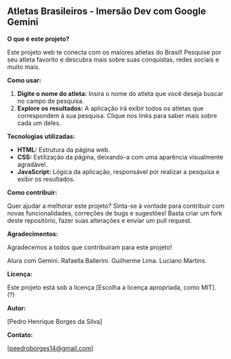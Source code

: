 ##  Atletas Brasileiros - Imersão Dev com Google Gemini
**O que é este projeto?**

Este projeto web te conecta com os maiores atletas do Brasil! Pesquise por seu atleta favorito e descubra mais sobre suas conquistas, redes sociais e muito mais. 

**Como usar:**

1. **Digite o nome do atleta:** Insira o nome do atleta que você deseja buscar no campo de pesquisa.
2. **Explore os resultados:** A aplicação irá exibir todos os atletas que correspondem à sua pesquisa. Clique nos links para saber mais sobre cada um deles.

**Tecnologias utilizadas:**

* **HTML:** Estrutura da página web.
* **CSS:** Estilização da página, deixando-a com uma aparência visualmente agradável.
* **JavaScript:** Lógica da aplicação, responsável por realizar a pesquisa e exibir os resultados.

**Como contribuir:**

Quer ajudar a melhorar este projeto? Sinta-se à vontade para contribuir com novas funcionalidades, correções de bugs e sugestões! Basta criar um fork deste repositório, fazer suas alterações e enviar um pull request.

**Agradecimentos:**

Agradecemos a todos que contribuíram para este projeto!

Alura com Gemini. 
Rafaella Ballerini. 
Guilherme Lima.
Luciano Martins.

**Licença:**

Este projeto está sob a licença [Escolha a licença apropriada, como MIT]. (?)

**Autor:**

[Pedro Henrique Borges da Silva]

**Contato:**

[peedroborges14@gmail.com]
